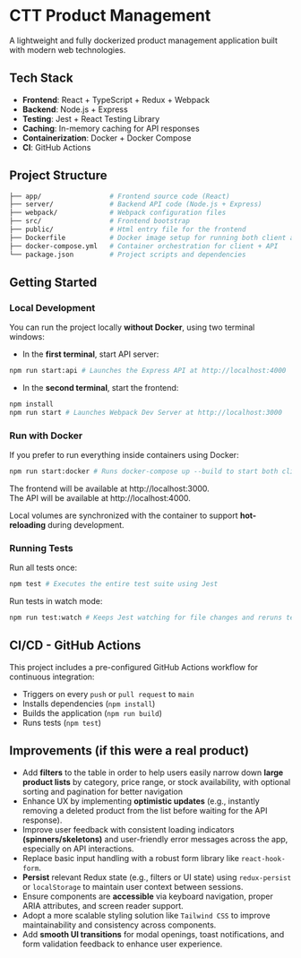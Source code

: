 # CTT Product Management

A lightweight and fully dockerized product management application built with modern web technologies.

## Tech Stack

- **Frontend**: React + TypeScript + Redux + Webpack
- **Backend**: Node.js + Express
- **Testing**: Jest + React Testing Library
- **Caching**: In-memory caching for API responses
- **Containerization**: Docker + Docker Compose
- **CI**: GitHub Actions

## Project Structure

```bash
├── app/                 # Frontend source code (React)
├── server/              # Backend API code (Node.js + Express)
├── webpack/             # Webpack configuration files
├── src/                 # Frontend bootstrap
├── public/              # Html entry file for the frontend
├── Dockerfile           # Docker image setup for running both client and API
├── docker-compose.yml   # Container orchestration for client + API
└── package.json         # Project scripts and dependencies
```

## Getting Started

### Local Development

You can run the project locally **without Docker**, using two terminal windows:

- In the **first terminal**, start API server:

```bash
npm run start:api # Launches the Express API at http://localhost:4000
```

- In the **second terminal**, start the frontend:

```bash
npm install
npm run start # Launches Webpack Dev Server at http://localhost:3000
```

### Run with Docker

If you prefer to run everything inside containers using Docker:

```bash
npm run start:docker # Runs docker-compose up --build to start both client and API
```

The frontend will be available at http://localhost:3000.<br>
The API will be available at http://localhost:4000.

Local volumes are synchronized with the container to support **hot-reloading** during development.

### Running Tests

Run all tests once:

```bash
npm test # Executes the entire test suite using Jest
```

Run tests in watch mode:

```bash
npm run test:watch # Keeps Jest watching for file changes and reruns tests automatically
```

## CI/CD - GitHub Actions

This project includes a pre-configured GitHub Actions workflow for continuous integration:

- Triggers on every `push` or `pull request` to `main`
- Installs dependencies (`npm install`)
- Builds the application (`npm run build`)
- Runs tests (`npm test`)

## Improvements (if this were a real product)

- Add **filters** to the table in order to help users easily narrow down **large product lists** by category, price range, or stock availability, with optional sorting and pagination for better navigation
- Enhance UX by implementing **optimistic updates** (e.g., instantly removing a deleted product from the list before waiting for the API response).
- Improve user feedback with consistent loading indicators **(spinners/skeletons)** and user-friendly error messages across the app, especially on API interactions.
- Replace basic input handling with a robust form library like `react-hook-form`.
- **Persist** relevant Redux state (e.g., filters or UI state) using `redux-persist` or `localStorage` to maintain user context between sessions.
- Ensure components are **accessible** via keyboard navigation, proper ARIA attributes, and screen reader support.
- Adopt a more scalable styling solution like `Tailwind CSS` to improve maintainability and consistency across components.
- Add **smooth UI transitions** for modal openings, toast notifications, and form validation feedback to enhance user experience.
